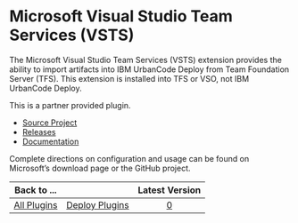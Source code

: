 
# Microsoft Visual Studio Team Services (VSTS)

The Microsoft Visual Studio Team Services (VSTS) extension provides the ability to import artifacts into IBM UrbanCode Deploy from Team Foundation Server (TFS). This extension is installed into TFS or VSO, not IBM UrbanCode Deploy.

This is a partner provided plugin.
* [Source Project](https://github.com/UrbanCode/vsts-urbancode-deploy)
* [Releases](https://github.com/UrbanCode/vsts-urbancode-deploy/releases)
* [Documentation](https://github.com/UrbanCode/vsts-urbancode-deploy/blob/master/README.md)

Complete directions on configuration and usage can be found on Microsoft’s download page or the GitHub project.

|Back to ...||Latest Version|
| :---: | :---: | :---: |
|[All Plugins](../../index.md)|[Deploy Plugins](../README.md)|[0]()|
